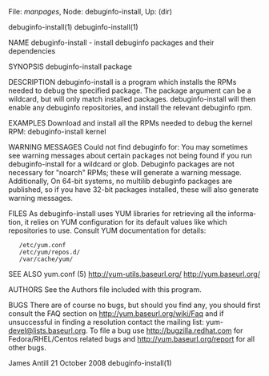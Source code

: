 File: *manpages*,  Node: debuginfo-install,  Up: (dir)

debuginfo-install(1)                                      debuginfo-install(1)



NAME
       debuginfo-install - install debuginfo packages and their dependencies

SYNOPSIS
       debuginfo-install package

DESCRIPTION
       debuginfo-install  is a program which installs the RPMs needed to debug
       the specified package.  The package argument can  be  a  wildcard,  but
       will only match installed packages.  debuginfo-install will then enable
       any debuginfo repositories, and install the relevant debuginfo rpm.

EXAMPLES
       Download and install all the RPMs needed to debug the kernel RPM:
              debuginfo-install kernel

WARNING MESSAGES
       Could not find debuginfo for:
              You may sometimes see warning messages  about  certain  packages
              not  being  found if you run debuginfo-install for a wildcard or
              glob. Debuginfo packages are not necessary  for  "noarch"  RPMs;
              these  will generate a warning message.  Additionally, On 64-bit
              systems, no multilib debuginfo packages are published, so if you
              have 32-bit packages installed, these will also generate warning
              messages.

FILES
       As debuginfo-install uses YUM libraries for retrieving all the informa‐
       tion,  it relies on YUM configuration for its default values like which
       repositories to use. Consult YUM documentation for details:

       /etc/yum.conf
       /etc/yum/repos.d/
       /var/cache/yum/


SEE ALSO
       yum.conf (5)
       http://yum-utils.baseurl.org/
       http://yum.baseurl.org/


AUTHORS
       See the Authors file included with this program.


BUGS
       There are of course no bugs, but should you find any, you should  first
       consult  the  FAQ  section  on  http://yum.baseurl.org/wiki/Faq  and if
       unsuccessful in finding a resolution contact  the  mailing  list:  yum-
       devel@lists.baseurl.org.   To file a bug use http://bugzilla.redhat.com
       for Fedora/RHEL/Centos related bugs  and  http://yum.baseurl.org/report
       for all other bugs.



James Antill                    21 October 2008           debuginfo-install(1)
